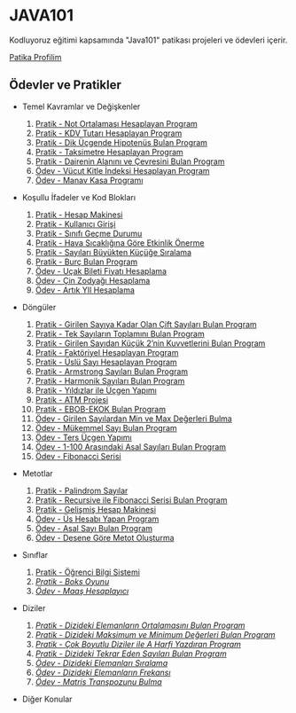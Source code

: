 # JAVA101

Kodluyoruz eğitimi kapsamında "Java101" patikası projeleri ve ödevleri içerir.

[Patika Profilim](https://app.patika.dev/dogukaanatlar)

## Ödevler ve Pratikler

* Temel Kavramlar ve Değişkenler

    1. [Pratik - Not Ortalaması Hesaplayan Program](https://github.com/dogukaanatlar/java101/tree/main/notOrtalama/src)
    2. [Pratik - KDV Tutarı Hesaplayan Program](https://github.com/dogukaanatlar/java101/tree/main/kdvTutari/src)
    3. [Pratik - Dik Üçgende Hipotenüs Bulan Program](https://github.com/dogukaanatlar/java101/tree/main/ucgen/src)
    4. [Pratik - Taksimetre Hesaplayan Program](https://github.com/dogukaanatlar/java101/tree/main/taksiMetre/src)
    5. [Pratik - Dairenin Alanını ve Çevresini Bulan Program](https://github.com/dogukaanatlar/java101/tree/main/daireAlan%C4%B1/src)
    6. [Ödev - Vücut Kitle İndeksi Hesaplayan Program](https://github.com/dogukaanatlar/java101/tree/main/vucutKitleIndex/src)
    7. [Ödev - Manav Kasa Programı](https://github.com/dogukaanatlar/java101/tree/main/manavKasaProg/src)

* Koşullu İfadeler ve Kod Blokları

    1. [Pratik - Hesap Makinesi](https://github.com/dogukaanatlar/java101/tree/main/hesapMakinesi/src)
    2. [Pratik - Kullanıcı Girişi](https://github.com/dogukaanatlar/java101/tree/main/kullaniciGirisi/src)
    3. [Pratik - Sınıfı Geçme Durumu](https://github.com/dogukaanatlar/java101/tree/main/sinifGecme/src)
    4. [Pratik - Hava Sıcaklığına Göre Etkinlik Önerme](https://github.com/dogukaanatlar/java101/tree/main/havaSicakEtkinlik/src)
    5. [Pratik - Sayıları Büyükten Küçüğe Sıralama](https://github.com/dogukaanatlar/java101/tree/main/sayiSiralama/src)
    6. [Pratik - Burç Bulan Program](https://github.com/dogukaanatlar/java101/tree/main/burcProg/src)
    7. [Ödev - Uçak Bileti Fiyatı Hesaplama](https://github.com/dogukaanatlar/java101/tree/main/ucakBileti/src)
    8. [Ödev - Çin Zodyağı Hesaplama](https://github.com/dogukaanatlar/java101/tree/main/cinZodyagi/src)
    9. [Ödev - Artık YIl Hesaplama](https://github.com/dogukaanatlar/java101/tree/main/artikYilHesaplama/src)

* Döngüler
    1. [Pratik - Girilen Sayıya Kadar Olan Çift Sayıları Bulan Program](https://github.com/dogukaanatlar/java101/tree/main/ciftSayilariBulma/src)
    2. [Pratik - Tek Sayıların Toplamını Bulan Program](https://github.com/dogukaanatlar/java101/tree/main/tekSayilarinToplami/src)
    3. [Pratik - Girilen Sayıdan Küçük 2’nin Kuvvetlerini Bulan Program](https://github.com/dogukaanatlar/java101/tree/main/dortVeBesKuvvetleri/src)
    4. [Pratik - Faktöriyel Hesaplayan Program](https://github.com/dogukaanatlar/java101/tree/main/faktoriyelHesabi/src)
    5. [Pratik - Üslü Sayı Hesaplayan Program](https://github.com/dogukaanatlar/java101/tree/main/usluSayi/src)
    6. [Pratik - Armstrong Sayıları Bulan Program](https://github.com/dogukaanatlar/java101/tree/main/armstrong/src)
    7. [Pratik - Harmonik Sayıları Bulan Program](https://github.com/dogukaanatlar/java101/tree/main/harmonikSayi/src)
    8. [Pratik - Yıldızlar ile Üçgen Yapımı](https://github.com/dogukaanatlar/java101/tree/main/yildizlar/src)
    9. [Pratik - ATM Projesi](https://github.com/dogukaanatlar/java101/tree/main/atmProjesi/src)
    10. [Pratik - EBOB-EKOK Bulan Program](https://github.com/dogukaanatlar/java101/tree/main/ebobEkok)
    11. [Ödev - Girilen Sayılardan Min ve Max Değerleri Bulma](https://github.com/dogukaanatlar/java101/tree/main/findMinMax)
    12. [Ödev - Mükemmel Sayı Bulan Program](https://github.com/dogukaanatlar/java101/tree/main/mukemmelSayi)
    13. [Ödev - Ters Üçgen Yapımı](https://github.com/dogukaanatlar/java101/tree/main/tersUcgen)
    14. [Ödev - 1-100 Arasındaki Asal Sayıları Bulan Program](https://github.com/dogukaanatlar/java101/tree/main/asalSayi)
    15. [Ödev - Fibonacci Serisi](https://github.com/dogukaanatlar/java101/tree/main/fibonacciSerisi/src)

* Metotlar
    1. [Pratik - Palindrom Sayılar](https://github.com/dogukaanatlar/java101/tree/main/palindromSayi)
    2. [Pratik - Recursive ile Fibonacci Serisi Bulan Program](https://github.com/dogukaanatlar/java101/tree/main/recursiveFibonacci)
    3. [Pratik - Gelişmiş Hesap Makinesi](https://github.com/dogukaanatlar/java101/tree/main/gelismisHesapMakinesi)
    4. [Ödev - Üs Hesabı Yapan Program](https://github.com/dogukaanatlar/java101/tree/main/recursiveUsluSayi)
    5. [Ödev - Asal Sayı Bulan Program](https://github.com/dogukaanatlar/java101/tree/main/rescursiveAsalSayi)
    6. [Ödev - Desene Göre Metot Oluşturma](https://github.com/dogukaanatlar/java101/tree/main/recursiveDesen)

* Sınıflar
    1. [Pratik - Öğrenci Bilgi Sistemi](https://github.com/dogukaanatlar/java101/tree/main/ogrenciBilgiSis)
    2. [*Pratik - Boks Oyunu*]()
    3. [*Ödev - Maaş Hesaplayıcı*]()

* Diziler
    1. [*Pratik - Dizideki Elemanların Ortalamasını Bulan Program*]()
    2. [*Pratik - Dizideki Maksimum ve Minimum Değerleri Bulan Program*]()
    3. [*Pratik - Çok Boyutlu Diziler ile A Harfi Yazdıran Program*]()
    4. [*Pratik - Dizideki Tekrar Eden Sayıları Bulan Program*]()
    5. [*Ödev - Dizideki Elemanları Sıralama*]()
    6. [*Ödev - Dizideki Elemanların Frekansı*]()
    7. [*Ödev - Matris Transpozunu Bulma*]()

* Diğer Konular
